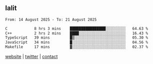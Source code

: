 ## lalit

<!--START_SECTION:waka-->

```txt
From: 14 August 2025 - To: 21 August 2025

C            8 hrs 3 mins    ████████████████░░░░░░░░░   64.63 %
C++          2 hrs 2 mins    ████░░░░░░░░░░░░░░░░░░░░░   16.43 %
TypeScript   39 mins         █▒░░░░░░░░░░░░░░░░░░░░░░░   05.30 %
JavaScript   34 mins         █░░░░░░░░░░░░░░░░░░░░░░░░   04.56 %
Makefile     17 mins         ▓░░░░░░░░░░░░░░░░░░░░░░░░   02.37 %
```

<!--END_SECTION:waka-->

[website](https://lalit.sh) | [twitter](https://x.com/@lalitcodes) | [contact](https://lalit.sh/contact)
